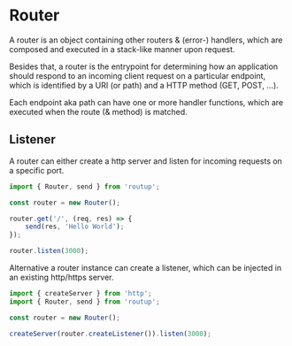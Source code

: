 # Router

A router is an object containing other routers & (error-) handlers, which are composed and executed
in a stack-like manner upon request.

Besides that, a router is the entrypoint for determining how an application should respond to an incoming client request on a particular endpoint, 
which is identified by a URI (or path) and a HTTP method (GET, POST, ...).

Each endpoint aka path can have one or more handler functions, which are executed when the route (& method) is matched.

## Listener

A router can either create a http server and listen for incoming requests on a specific port.

```typescript
import { Router, send } from 'routup';

const router = new Router();

router.get('/', (req, res) => {
    send(res, 'Hello World');
});

router.listen(3000);
```

Alternative a router instance can create a listener, which can be injected in an existing http/https server.

```typescript
import { createServer } from 'http';
import { Router, send } from 'routup';

const router = new Router();

createServer(router.createListener()).listen(3000);
```
